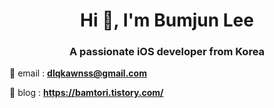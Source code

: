 <h1 align="center">Hi 👋, I'm Bumjun Lee</h1>
<h3 align="center">A passionate iOS developer from Korea</h3>


 🌱 email : **dlqkawnss@gmail.com**
 
 🌱 blog : **https://bamtori.tistory.com/**
 
<br>

